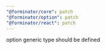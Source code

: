 ```yaml
---
"@forminator/core": patch
"@forminator/option": patch
"@forminator/react": patch
---
```


option generic type should be defined
